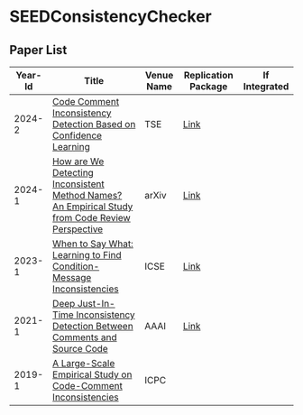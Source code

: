 # SEEDConsistencyChecker

## Paper List

| Year-Id | Title                                                                                                                                                                     | Venue Name | Replication Package | If Integrated |
| ------- | ------------------------------------------------------------------------------------------------------------------------------------------------------------------------- | ---------------- | ---------------- | ---------------- |
| 2024-2  | [Code Comment Inconsistency Detection Based on Confidence Learning](https://ieeexplore.ieee.org/abstract/document/10416264)                                                 | TSE           |   [Link](https://github.com/seekerstrive/MCCL)              |                    |
| 2024-1  | [How are We Detecting Inconsistent Method Names? An Empirical Study from Code Review Perspective](https://arxiv.org/abs/2308.12701)                                                 | arXiv           |   [Link](https://figshare.com/s/8cdb4e3208e01991e45c)              |                    |
| 2023-1  | [When to Say What: Learning to Find Condition-Message Inconsistencies](https://ieeexplore.ieee.org/abstract/document/10172811)                                                 | ICSE           |   [Link](https://zenodo.org/records/7624781)              |                    |
| 2021-1  | [Deep Just-In-Time Inconsistency Detection Between Comments and Source Code](https://arxiv.org/pdf/2010.01625.pdf)                                                 | AAAI           |    [Link](https://github.com/panthap2/deep-jit-inconsistency-detection)            |                    |
| 2019-1  | [A Large-Scale Empirical Study on Code-Comment Inconsistencies](https://doi.org/10.1109/ICPC.2019.00019)                                                 | ICPC           |                |                    |

